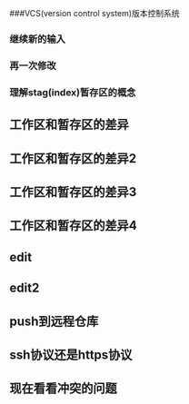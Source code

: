 ###VCS(version control system)版本控制系统

### 继续新的输入

### 再一次修改

### 理解stag(index)暂存区的概念

## 工作区和暂存区的差异

## 工作区和暂存区的差异2

## 工作区和暂存区的差异3

## 工作区和暂存区的差异4

## edit
## edit2

## push到远程仓库

## ssh协议还是https协议



## 现在看看冲突的问题